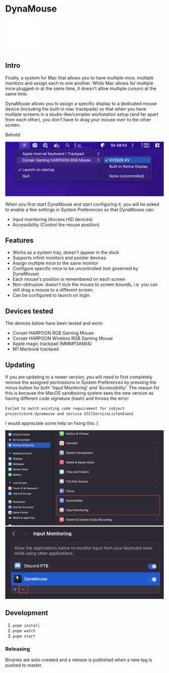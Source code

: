 # DynaMouse

![](./media/icon-mac.png)

## Intro

Finally, a system for Mac that allows you to have multiple mice, multiple monitors and assign each to one another. 
While Mac allows for multiple mice plugged-in at the same time, it doesn't allow multiple _cursors_ at the same time. 

DynaMouse allows you to assign a specific display to a dedicated mouse device (including the built-in mac trackpads) so that when you have multiple screens in a studio-like/complex workstation setup (and far apart from each other), you don't have to drag your mouse over to the other screen.

Behold:

![](screenshots/screenshot.png)

When you first start DynaMouse and start configuring it, you will be asked to enable a few settings in System Preferences so that DynaMouse can:

* Input monitoring (Access HID devices)
* Accessibility (Control the mouse position)

## Features

* Works as a system tray, doesn't appear in the dock
* Supports infinit monitors and pointer devices
* Assign multiple mice to the same monitor
* Configure specific mice to be uncontrolled (not governed by DynaMouse)
* Each mouse's position is remembered on each screen
* Non-obtrusive: doesn't lock the mouse to screen bounds, i.e. you can still drag a mouse to a different screen.
* Can be configured to launch on login.

## Devices tested

The devices below have been tested and work:

* Corsair HARPOON RGB Gaming Mouse
* Corsair HARPOON Wireless RGB Gaming Mouse
* Apple magic trackpad (‎MMMP3AM/A)
* M1 Macbook trackpad

## Updating

If you are updating to a newer version, you will need to first completely remove the assigned permissions in System Preferences
by pressing the minus button for both 'Input Monitoring' and 'Accessibility'. The reason for this is because the MacOS sandboxing system
sees the new version as having different code signature (hash) and throws the error:

`Failed to match existing code requirement for subject projectstorm.dynamouse and service kTCCServiceListenEvent`

I would appreciate some help on fixing this :)

![](screenshots/faq1.png)
![](screenshots/faq2.png)

## Development

1. `pnpm install`
2. `pnpm watch`
3. `pnpm start`

### Releasing

Binaries are auto-created and a release is published when a new tag is pushed to master. 
